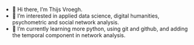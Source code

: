- 👋 Hi there, I’m Thijs Vroegh.
- 👀 I’m interested in applied data science, digital humanities, psychometric and social network analysis.
- 🌱 I’m currently learning more python, using git and github, and adding the temporal component in network analysis.

<!---
ThijsVroegh/ThijsVroegh is a ✨ special ✨ repository because its `README.md` (this file) appears on your GitHub profile.
You can click the Preview link to take a look at your changes.
--->
